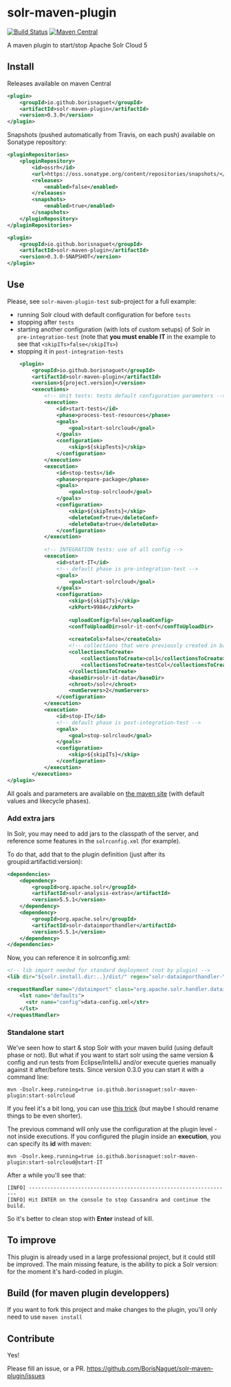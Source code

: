 # solr-maven-plugin

[![Build Status](https://travis-ci.org/BorisNaguet/solr-maven-plugin.svg?branch=master)](https://travis-ci.org/BorisNaguet/solr-maven-plugin) [![Maven Central](https://maven-badges.herokuapp.com/maven-central/io.github.borisnaguet/solr-maven-plugin/badge.svg)](https://maven-badges.herokuapp.com/maven-central/io.github.borisnaguet/solr-maven-plugin)

A maven plugin to start/stop Apache Solr Cloud 5

## Install
Releases available on maven Central
```xml
<plugin>
    <groupId>io.github.borisnaguet</groupId>
    <artifactId>solr-maven-plugin</artifactId>
    <version>0.3.0</version>
</plugin>
```

Snapshots (pushed automatically from Travis, on each push) available on Sonatype repository:
```xml
<pluginRepositories>
	<pluginRepository>
		<id>ossrh</id>
		<url>https://oss.sonatype.org/content/repositories/snapshots/</url>
		<releases>
			<enabled>false</enabled>
		</releases>
		<snapshots>
			<enabled>true</enabled>
		</snapshots>
	</pluginRepository>
</pluginRepositories>
```
```xml
<plugin>
    <groupId>io.github.borisnaguet</groupId>
    <artifactId>solr-maven-plugin</artifactId>
    <version>0.3.0-SNAPSHOT</version>
</plugin>
```

## Use
Please, see `solr-maven-plugin-test` sub-project for a full example:
* running Solr cloud with default configuration for before `tests`
* stopping after `tests`
* starting another configuration (with lots of custom setups) of Solr in `pre-integration-test` (note that **you must enable IT** in the example to see that `<skipITs>false</skipITs>`)
* stopping it in `post-integration-tests`

```xml
	<plugin>
		<groupId>io.github.borisnaguet</groupId>
		<artifactId>solr-maven-plugin</artifactId>
		<version>${project.version}</version>
		<executions>
			<!-- Unit tests: tests default configuration parameters -->
			<execution>
				<id>start-tests</id>
				<phase>process-test-resources</phase>
				<goals>
					<goal>start-solrcloud</goal>
				</goals>
				<configuration>
					<skip>${skipTests}</skip>
				</configuration>
			</execution>
			<execution>
				<id>stop-tests</id>
				<phase>prepare-package</phase>
				<goals>
					<goal>stop-solrcloud</goal>
				</goals>
				<configuration>
					<skip>${skipTests}</skip>
					<deleteConf>true</deleteConf>
					<deleteData>true</deleteData>
				</configuration>
			</execution>
			
			<!-- INTEGRATION tests: use of all config -->
			<execution>
				<id>start-IT</id>
				<!-- default phase is pre-integration-test -->
				<goals>
					<goal>start-solrcloud</goal>
				</goals>
				<configuration>
					<skip>${skipITs}</skip>
					<zkPort>9984</zkPort>
					
					<uploadConfig>false</uploadConfig>
					<confToUploadDir>solr-it-conf</confToUploadDir>
					
					<createCols>false</createCols>
					<!-- collections that were previously created in baseDir -->
					<collectionsToCreate>
						<collectionsToCreate>col1</collectionsToCreate>
						<collectionsToCreate>testCol</collectionsToCreate>
					</collectionsToCreate>
					<baseDir>solr-it-data</baseDir>
					<chroot>/solr</chroot>
					<numServers>2</numServers>
				</configuration>
			</execution>
			<execution>
				<id>stop-IT</id>
				<!-- default phase is post-integration-test -->
				<goals>
					<goal>stop-solrcloud</goal>
				</goals>
				<configuration>
					<skip>${skipITs}</skip>
				</configuration>
			</execution>
		</executions>
</plugin> 
```

All goals and parameters are available on [the maven site](https://borisnaguet.github.io/solr-maven-plugin/plugin-info.html) (with default values and likecycle phases).

### Add extra jars
In Solr, you may need to add jars to the classpath of the server, and reference some features in the `solrconfig.xml` (for example).

To do that, add that to the plugin definition (just after its groupid:artifactid:version):

```xml
<dependencies>
	<dependency>
		<groupId>org.apache.solr</groupId>
		<artifactId>solr-analysis-extras</artifactId>
		<version>5.5.1</version>
	</dependency>
	<dependency>
		<groupId>org.apache.solr</groupId>
		<artifactId>solr-dataimporthandler</artifactId>
		<version>5.5.1</version>
	</dependency>
</dependencies>
```

Now, you can reference it in solrconfig.xml:
```xml
<!-- lib import needed for standard deployment (not by plugin) -->
<lib dir="${solr.install.dir:..}/dist/" regex="solr-dataimporthandler-\d.*\.jar" />

<requestHandler name="/dataimport" class="org.apache.solr.handler.dataimport.DataImportHandler">
    <lst name="defaults">
      <str name="config">data-config.xml</str>
    </lst>
</requestHandler>
```

### Standalone start
We've seen how to start & stop Solr with your maven build (using default phase or not).
But what if you want to start solr using the same version & config and run tests from Eclipse/IntelliJ and/or execute queries manually against it after/before tests.
Since version 0.3.0 you can start it with a command line:

```
mvn -Dsolr.keep.running=true io.github.borisnaguet:solr-maven-plugin:start-solrcloud
```

If you feel it's a bit long, you can use [this trick](https://maven.apache.org/settings.html#Plugin_Groups) (but maybe I should rename things to be even shorter).

The previous command will only use the configuration at the plugin level - not inside executions. If you configured the plugin inside an **execution**, you can specify its **id** with maven:

```
mvn -Dsolr.keep.running=true io.github.borisnaguet:solr-maven-plugin:start-solrcloud@start-IT
```

After a while you'll see that:
```
[INFO] ------------------------------------------------------------------
[INFO] Hit ENTER on the console to stop Cassandra and continue the build.
```
So it's better to clean stop with **Enter** instead of kill.

## To improve
This plugin is already used in a large professional project, but it could still be improved.
The main missing feature, is the ability to pick a Solr version: for the moment it's hard-coded in plugin.

## Build (for maven plugin developpers)
If you want to fork this project and make changes to the plugin, you'll only need to use `maven install`

## Contribute
Yes!

Please fill an issue, or a PR.
https://github.com/BorisNaguet/solr-maven-plugin/issues
